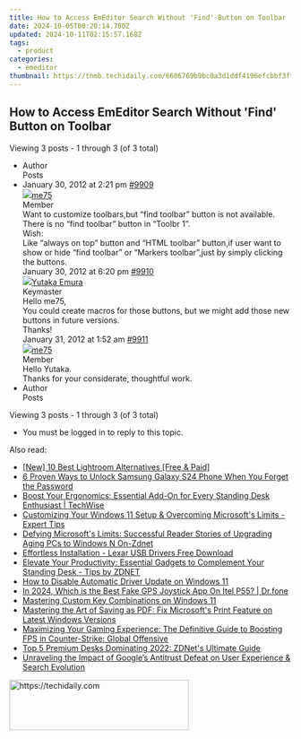 ```yaml
---
title: How to Access EmEditor Search Without 'Find' Button on Toolbar
date: 2024-10-05T00:20:14.780Z
updated: 2024-10-11T02:15:57.168Z
tags:
  - product
categories:
  - emeditor
thumbnail: https://thmb.techidaily.com/6606769b9bc0a3d1ddf4196efcbbf3ffe5de655763795273378c61959dacb46a.jpg
---
```


## How to Access EmEditor Search Without 'Find' Button on Toolbar

Viewing 3 posts - 1 through 3 (of 3 total)

* Author  
Posts
* January 30, 2012 at 2:21 pm [#9909](https://tools.techidaily.com/emeditor/products/)  
[![](https://secure.gravatar.com/avatar/9944852f151513b00fa47a9fad51b52f?s=80&d=identicon&r=g)me75](https://www.emeditor.com/forums/users/me75/ "View me75's profile")  
Member  
Want to customize toolbars,but “find toolbar” button is not available.  
 There is no “find toolbar” button in “Toolbr 1”.  
 Wish:  
 Like “always on top” button and “HTML toolbar” button,if user want to show or hide “find toolbar” or “Markers toolbar”,just by simply clicking the buttons.  
January 30, 2012 at 6:20 pm [#9910](https://tools.techidaily.com/emeditor/products/)  
[![](https://secure.gravatar.com/avatar/a0a6377144ed3636f985d87303f65ed2?s=80&d=identicon&r=g)Yutaka Emura](https://www.emeditor.com/forums/users/yemura/ "View Yutaka Emura's profile")  
Keymaster  
Hello me75,  
 You could create macros for those buttons, but we might add those new buttons in future versions.  
 Thanks!  
January 31, 2012 at 1:52 am [#9911](https://tools.techidaily.com/emeditor/products/)  
[![](https://secure.gravatar.com/avatar/9944852f151513b00fa47a9fad51b52f?s=80&d=identicon&r=g)me75](https://www.emeditor.com/forums/users/me75/ "View me75's profile")  
Member  
Hello Yutaka.  
 Thanks for your considerate, thoughtful work.
* Author  
Posts

Viewing 3 posts - 1 through 3 (of 3 total)

* You must be logged in to reply to this topic.

<ins class="adsbygoogle"
     style="display:block"
     data-ad-format="autorelaxed"
     data-ad-client="ca-pub-7571918770474297"
     data-ad-slot="1223367746"></ins>

<ins class="adsbygoogle"
     style="display:block"
     data-ad-client="ca-pub-7571918770474297"
     data-ad-slot="8358498916"
     data-ad-format="auto"
     data-full-width-responsive="true"></ins>

<span class="atpl-alsoreadstyle">Also read:</span>
<div><ul>
<li><a href="https://extra-information.techidaily.com/new-10-best-lightroom-alternatives-free-and-paid/"><u>[New] 10 Best Lightroom Alternatives [Free & Paid]</u></a></li>
<li><a href="https://android-unlock.techidaily.com/6-proven-ways-to-unlock-samsung-galaxy-s24-phone-when-you-forget-the-password-by-drfone-android/"><u>6 Proven Ways to Unlock Samsung Galaxy S24 Phone When You Forget the Password</u></a></li>
<li><a href="https://win-web3.techidaily.com/boost-your-ergonomics-essential-add-on-for-every-standing-desk-enthusiast-techwise/"><u>Boost Your Ergonomics: Essential Add-On for Every Standing Desk Enthusiast | TechWise</u></a></li>
<li><a href="https://win-web3.techidaily.com/customizing-your-windows-11-setup-and-overcoming-microsofts-limits-expert-tips/"><u>Customizing Your Windows 11 Setup & Overcoming Microsoft's Limits - Expert Tips</u></a></li>
<li><a href="https://win-web3.techidaily.com/defying-microsofts-limits-successful-reader-stories-of-upgrading-aging-pcs-to-windows-n-on-zdnet/"><u>Defying Microsoft's Limits: Successful Reader Stories of Upgrading Aging PCs to Windows N On-Zdnet</u></a></li>
<li><a href="https://driver-download.techidaily.com/effortless-installation-lexar-usb-drivers-free-download/"><u>Effortless Installation - Lexar USB Drivers Free Download</u></a></li>
<li><a href="https://win-web3.techidaily.com/elevate-your-productivity-essential-gadgets-to-complement-your-standing-desk-tips-by-zdnet/"><u>Elevate Your Productivity: Essential Gadgets to Complement Your Standing Desk - Tips by ZDNET</u></a></li>
<li><a href="https://tech-savvy.techidaily.com/how-to-disable-automatic-driver-update-on-windows-11/"><u>How to Disable Automatic Driver Update on Windows 11</u></a></li>
<li><a href="https://phone-solutions.techidaily.com/in-2024-which-is-the-best-fake-gps-joystick-app-on-itel-p55-drfone-by-drfone-virtual-android/"><u>In 2024, Which is the Best Fake GPS Joystick App On Itel P55? | Dr.fone</u></a></li>
<li><a href="https://win11.techidaily.com/mastering-custom-key-combinations-on-windows-11/"><u>Mastering Custom Key Combinations on Windows 11</u></a></li>
<li><a href="https://common-error.techidaily.com/1723208697383-mastering-the-art-of-saving-as-pdf-fix-microsofts-print-feature-on-latest-windows-versions/"><u>Mastering the Art of Saving as PDF: Fix Microsoft's Print Feature on Latest Windows Versions</u></a></li>
<li><a href="https://tech-savvy.techidaily.com/maximizing-your-gaming-experience-the-definitive-guide-to-boosting-fps-in-counter-strike-global-offensive/"><u>Maximizing Your Gaming Experience: The Definitive Guide to Boosting FPS in Counter-Strike: Global Offensive</u></a></li>
<li><a href="https://win-web3.techidaily.com/top-5-premium-desks-dominating-2022-zdnets-ultimate-guide/"><u>Top 5 Premium Desks Dominating 2022: ZDNet's Ultimate Guide</u></a></li>
<li><a href="https://win-web3.techidaily.com/unraveling-the-impact-of-googles-antitrust-defeat-on-user-experience-and-search-evolution/"><u>Unraveling the Impact of Google’s Antitrust Defeat on User Experience & Search Evolution</u></a></li>
</ul></div>

<!-- affiliate ads begin -->
<a href="https://aligracehair.sjv.io/c/5597632/2135401/19272" target="_top" id="2135401">
  <img src="//a.impactradius-go.com/display-ad/19272-2135401" border="0" alt="https://techidaily.com" width="320" height="90"/>
</a>
<img height="0" width="0" src="https://aligracehair.sjv.io/i/5597632/2135401/19272" style="position:absolute;visibility:hidden;" border="0" />
<!-- affiliate ads end -->

